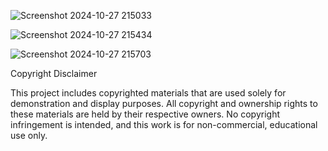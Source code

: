 ![Screenshot 2024-10-27 215033](https://github.com/user-attachments/assets/9198b76c-83bc-4003-88e4-9b22621d3cee)

![Screenshot 2024-10-27 215434](https://github.com/user-attachments/assets/50f317a5-1641-4686-ada6-73c2dc7febac)

![Screenshot 2024-10-27 215703](https://github.com/user-attachments/assets/5371a351-f00e-4a13-b886-4c3ee3f969aa)



Copyright Disclaimer

This project includes copyrighted materials that are used solely for demonstration and display purposes. All copyright and ownership rights to these materials are held by their respective owners. No copyright infringement is intended, and this work is for non-commercial, educational use only.

